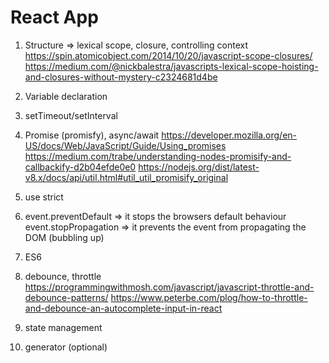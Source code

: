 # React App

1. Structure => lexical scope, closure, controlling context
https://spin.atomicobject.com/2014/10/20/javascript-scope-closures/
https://medium.com/@nickbalestra/javascripts-lexical-scope-hoisting-and-closures-without-mystery-c2324681d4be

2. Variable declaration

3. setTimeout/setInterval

4. Promise (promisfy), async/await
https://developer.mozilla.org/en-US/docs/Web/JavaScript/Guide/Using_promises
https://medium.com/trabe/understanding-nodes-promisify-and-callbackify-d2b04efde0e0
https://nodejs.org/dist/latest-v8.x/docs/api/util.html#util_util_promisify_original

5. use strict

6. event.preventDefault => it stops the browsers default behaviour
   event.stopPropagation => it prevents the event from propagating the DOM (bubbling up)

7. ES6

8. debounce, throttle
https://programmingwithmosh.com/javascript/javascript-throttle-and-debounce-patterns/
https://www.peterbe.com/plog/how-to-throttle-and-debounce-an-autocomplete-input-in-react

9. state management

10. generator (optional)
